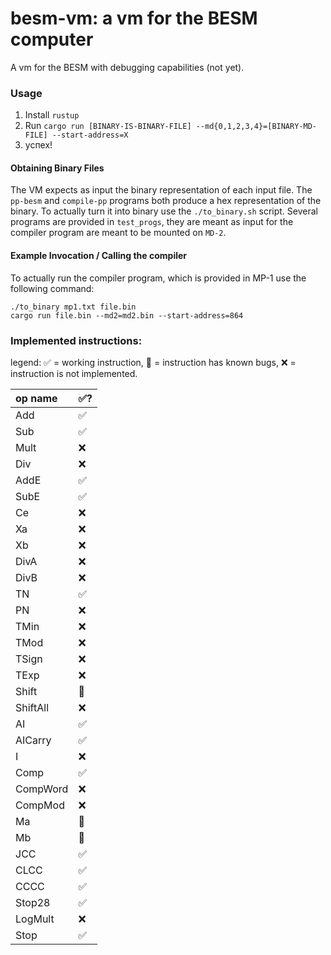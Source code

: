 # besm-vm: a vm for the BESM computer

A vm for the BESM with debugging capabilities (not yet).

### Usage 

1. Install `rustup`
2. Run `cargo run [BINARY-IS-BINARY-FILE] --md{0,1,2,3,4}=[BINARY-MD-FILE] --start-address=X`
3. успех!

#### Obtaining Binary Files

The VM expects as input the binary representation of each input file. The `pp-besm` and `compile-pp` programs both produce a hex representation of the binary. To actually turn it into binary use the `./to_binary.sh` script. Several programs are provided in `test_progs`, they are meant as input for the compiler program are meant to be mounted on `MD-2`.

#### Example Invocation / Calling the compiler

To actually run the compiler program, which is provided in MP-1 use the following command:

```
./to_binary mp1.txt file.bin
cargo run file.bin --md2=md2.bin --start-address=864
```

### Implemented instructions:

legend: ✅ = working instruction, 🐛 = instruction has known bugs, ❌ = instruction is not implemented.

| op name  | ✅? |
|:---------|:----|
| Add      | ✅ |
| Sub      | ✅ |
| Mult     | ❌ |
| Div      | ❌ |
| AddE     | ✅ |
| SubE     | ✅ |
| Ce       | ❌ |
| Xa       | ❌ |
| Xb       | ❌ |
| DivA     | ❌ |
| DivB     | ❌ |
| TN       | ✅ |
| PN       | ❌ |
| TMin     | ❌ |
| TMod     | ❌ |
| TSign    | ❌ |
| TExp     | ❌ |
| Shift    | 🐛 |
| ShiftAll | ❌ |
| AI       | ✅ |
| AICarry  | ✅ |
| I        | ❌ |
| Comp     | ✅ |
| CompWord | ❌ |
| CompMod  | ❌ |
| Ma       | 🐛 |
| Mb       | 🐛 |
| JCC      | ✅ |
| CLCC     | ✅ |
| CCCC     | ✅ |
| Stop28   | ✅ |
| LogMult  | ❌ |
| Stop     | ✅ |

